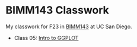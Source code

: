 # BIMM143 Classwork
My classwork for F23 in [BIMM143](https://bioboot.github.io/bimm143_F23/) at UC San Diego.

- Class 05: [Intro to GGPLOT](https://github.com/KatelynWei/BIMM143_github/blob/main/class05/class05.md)
